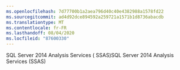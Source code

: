 ```yaml
---
ms.openlocfilehash: 7d77700b1a2aea796d40c40e4382988a1578fd22
ms.sourcegitcommit: ad4d92dce894592a259721a1571b1d8736abacdb
ms.translationtype: MT
ms.contentlocale: fr-FR
ms.lasthandoff: 08/04/2020
ms.locfileid: "87600330"
---
```

<span data-ttu-id="cb251-101">SQL Server 2014 Analysis Services \( SSAS\)</span><span class="sxs-lookup"><span data-stu-id="cb251-101">SQL Server 2014 Analysis Services \(SSAS\)</span></span>
